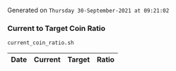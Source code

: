 Generated on `Thursday 30-September-2021 at 09:21:02`

### Current to Target Coin Ratio
`current_coin_ratio.sh`

Date|Current|Target|Ratio
---|---|---|---
